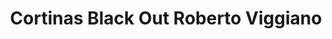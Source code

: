 ---
title: "Cortinas Black Out Roberto Viggiano"
url: /parana/cortinas-black-out-roberto-viggiano/
shop: general
---